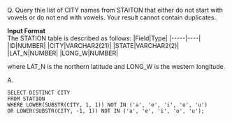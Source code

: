 Q. Query thie list of CITY names from STAITON that either do not start with vowels or do not end with vowels. Your result cannot contain duplicates.

<strong>Input Format</strong><br>
The STATION table is described as follows:
|Field|Type|
|-----|----|
|ID|NUMBER|
|CITY|VARCHAR2(21)|
|STATE|VARCHAR2(2)|
|LAT_N|NUMBER|
|LONG_W|NUMBER|

where LAT_N is the northern latitude and LONG_W is the western longitude.

A.
```
SELECT DISTINCT CITY
FROM STATION
WHERE LOWER(SUBSTR(CITY, 1, 1)) NOT IN ('a', 'e', 'i', 'o', 'u')
OR LOWER(SUBSTR(CITY, -1, 1)) NOT IN ('a', 'e', 'i', 'o', 'u');
```